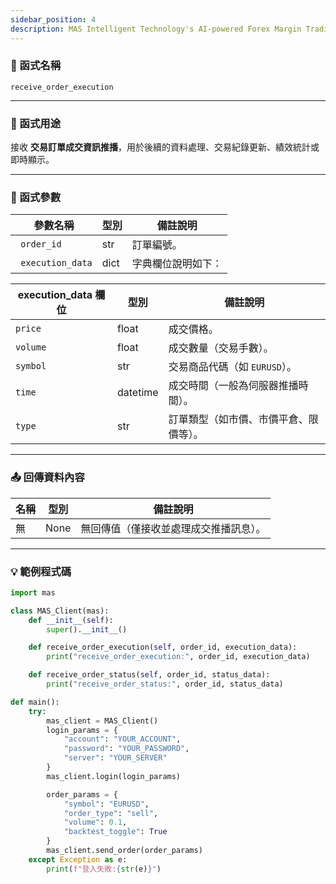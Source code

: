 ```yaml
---
sidebar_position: 4
description: MAS Intelligent Technology's AI-powered Forex Margin Trading Platform with full MetaTrader MT5 broker integration allows investors to generate automated trading strategies simply by entering text. Supports instant backtesting,real-time data synchronization,and seamless multi-broker switching. No coding experience required to easily launch AI automated trading,optimize strategies,and reduce market risk. Designed for both individual traders and financial institutions with standardized MetaTrader MT5-compatible APIs,automated backtesting,and quantitative strategy optimization to help enterprises deploy stable and efficient trading solutions quickly.
---
```


### 🧩 函式名稱

`receive_order_execution`

---

### 🎯 函式用途

接收 **交易訂單成交資訊推播**，用於後續的資料處理、交易紀錄更新、績效統計或即時顯示。  

---

### 🔧 函式參數

| 參數名稱     | 型別  | 備註說明 |
|--------------|--------|----------|
| ` order_id`      | str    | 訂單編號。 |
| ` execution_data`  | dict | 字典欄位說明如下：  |

| execution_data 欄位 | 型別      | 備註說明 |
|---------------------|----------|----------|
| `price`             | float    | 成交價格。 |
| `volume`            | float    | 成交數量（交易手數）。 |
| `symbol`            | str      | 交易商品代碼（如 `EURUSD`）。 |
| `time`              | datetime | 成交時間（一般為伺服器推播時間）。 |
| `type`              | str      | 訂單類型（如市價、市價平倉、限價等）。 |

---

### 📤 回傳資料內容

| 名稱  | 型別 | 備註說明              |
|------|------|-----------------------|
| 無   | None | 無回傳值（僅接收並處理成交推播訊息）。 |
---

### 💡 範例程式碼

```python
import mas

class MAS_Client(mas):
    def __init__(self):
        super().__init__()

    def receive_order_execution(self, order_id, execution_data):
        print("receive_order_execution:", order_id, execution_data)

    def receive_order_status(self, order_id, status_data):
        print("receive_order_status:", order_id, status_data)

def main():
    try:
        mas_client = MAS_Client()
        login_params = {
            "account": "YOUR_ACCOUNT",
            "password": "YOUR_PASSWORD",
            "server": "YOUR_SERVER"
        }
        mas_client.login(login_params)

        order_params = {
            "symbol": "EURUSD",
            "order_type": "sell",
            "volume": 0.1,
            "backtest_toggle": True
        }
        mas_client.send_order(order_params)
    except Exception as e:
        print(f"登入失敗:{str(e)}")
```